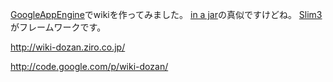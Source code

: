 [GoogleAppEngine](GoogleAppEngine.md)でwikiを作ってみました。
[in a jar](wiki.md)の真似ですけどね。
[Slim3](Slim3.md)がフレームワークです。

http://wiki-dozan.ziro.co.jp/

http://code.google.com/p/wiki-dozan/
